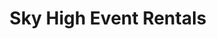 ---
title: "Sky High Event Rentals"
url: /idaho-falls/sky-high-event-rentals/
shop: storage rental
---